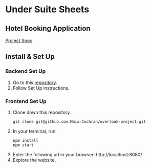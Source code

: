 # Under Suite Sheets
## Hotel Booking Application
[Project Spec](https://frontend.turing.edu/projects/overlook.html)

## Install & Set Up
### Backend Set Up
1. Go to this [repository](https://github.com/turingschool-examples/overlook-api).
2. Follow Set Up instructions.
### Frontend Set Up
1. Clone down this repository.
    ```
    git clone git@github.com:Maia-Cochran/overlook-project.git 
    ```
2. In your terminal, run:
    ```
    npm install
    npm start
    ```
3. Enter the following url in your browser: http://localhost:8080/
4. Explore the website.
